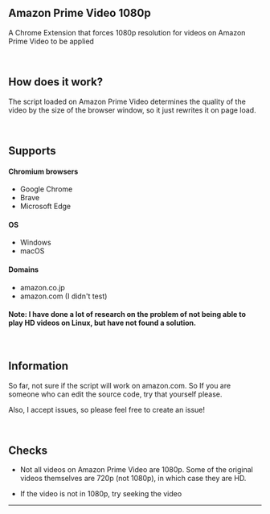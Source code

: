 ## Amazon Prime Video 1080p

A Chrome Extension that forces 1080p resolution for videos on Amazon Prime Video to be applied
  
<br>

## How does it work?
The script loaded on Amazon Prime Video determines the quality of the video by the size of the browser window, so it just rewrites it on page load.

<br>

## Supports

#### Chromium browsers
- Google Chrome
- Brave
- Microsoft Edge

#### OS
- Windows
- macOS

#### Domains
- amazon.co.jp
- amazon.com (I didn't test)

#### Note: I have done a lot of research on the problem of not being able to play HD videos on Linux, but have not found a solution.

<br>

## Information
So far, not sure if the script will work on amazon.com.
So If you are someone who can edit the source code, try that yourself please.

Also, I accept issues, so please feel free to create an issue!

<br>

## Checks

- Not all videos on Amazon Prime Video are 1080p. Some of the original videos themselves are 720p (not 1080p), in which case they are HD.

- If the video is not in 1080p, try seeking the video

___
